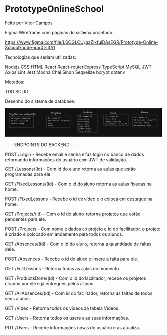 # PrototypeOnlineSchool

Feito por Vitor Campos

Figma Wireframe com páginas do sistema projetado:

https://www.figma.com/file/LSOGLCUygaZixfuiDAsEGR/Prototype-Online-School?node-id=0%3A1


Tecnologias que seriam utilizadas:


Nodejs
CSS
HTML
React
React-router
Express
TypeScript
MySQL
JWT
Axios
Lint
Jest
Mocha
Chai
Sinon
Sequelize
bcrypt
dotenv

Metodos:

TDD
SOLID

Desenho do sistema de database:

![alt text](https://github.com/Vitor-742/PrototypeOnlineSchool/blob/main/Desenho_database.png?raw=true)

---- ENDPOINTS DO BACKEND ----

POST /Login - 
  Recebe email e senha e faz login no banco de dados retornando informações do usuário com JWT de validação.
  
GET /Lessons/(id) -
  Com id do aluno retorna as aulas que estão programadas para ele.
  
GET /FixedLessons/(id) - 
  Com o id do aluno retorna as aulas fixadas na home.
  
POST /FixedLessons -
  Recebe o id do vídeo e o coloca em destaque na home.

GET /Projects/(id) -
  Com o id do aluno, retorna projetos que estão pendentes para ele.
  
POST /Projects - 
  Com nome e dados do projeto e id do facilitador, o projeto é criado e colocado em andamento para todos os alunos.
  
GET /Absences/(id) - 
  Com o id do aluno, retorna a quantidade de faltas dele.
  
POST /Absences -
  Recebe o id do aluno e insere a falta para ele.
  
GET /FullLessons - 
  Retorna todas as aulas do momento.
  
GET /ProductsDone/(id) -
  Com o id do facilitador, recebe os projetos criados por ele e já entregues pelos alunos.
  
GET /AllAbsences/(id) - 
  Com id do facilitador, retorna as faltas de todos seus alunos.
  
GET /Video -
  Retorna todos os vídeos da tabela Videos.
  
GET /Users - 
  Retorna todos os users e as suas informações.
  
PUT /Users -
  Recebe informações novas do usuário e as atualiza.
  
